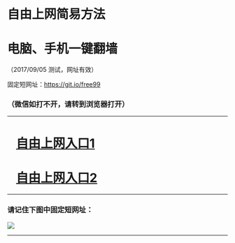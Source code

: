 ﻿# 自由上网简易方法

# 电脑、手机一键翻墙

（2017/09/05 测试，网址有效）

固定短网址：https://git.io/free99

### （微信如打不开，请转到浏览器打开）


***





# &nbsp;&nbsp; <a href="http://ft209763535.fwq-tz1001.xyz/fwqtz01.html?t=090500114755 " target="_blank">自由上网入口1</a>
# &nbsp;&nbsp; <a href="http://ft119910857.fwq-tz1002.xyz/fwqtz02.html?t=09050012507 " target="_blank">自由上网入口2</a>
***

### 请记住下图中固定短网址：

<img src="https://s3-us-west-2.amazonaws.com/fwq-1001/yjfq-20170905okok.png" /> 


***

